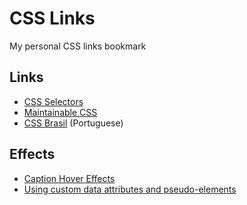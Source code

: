 # CSS Links

My personal CSS links bookmark

## Links

- [CSS Selectors](http://www.cheetyr.com/css-selectors)
- [Maintainable CSS](http://maintainablecss.com/)
- [CSS Brasil](http://cssbrasil.org/) (Portuguese)

## Effects

- [Caption Hover Effects](https://tympanus.net/codrops/2013/06/18/caption-hover-effects/)
- [Using custom data attributes and pseudo-elements](https://tympanus.net/codrops/2013/07/05/using-custom-data-attributes-and-pseudo-elements/)
